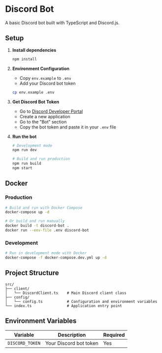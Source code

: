 # Discord Bot

A basic Discord bot built with TypeScript and Discord.js.

## Setup

1. **Install dependencies**
   ```bash
   npm install
   ```

2. **Environment Configuration**
   - Copy `env.example` to `.env`
   - Add your Discord bot token
   ```bash
   cp env.example .env
   ```

3. **Get Discord Bot Token**
   - Go to [Discord Developer Portal](https://discord.com/developers/applications)
   - Create a new application
   - Go to the "Bot" section
   - Copy the bot token and paste it in your `.env` file

4. **Run the bot**
   ```bash
   # Development mode
   npm run dev
   
   # Build and run production
   npm run build
   npm start
   ```

## Docker

### Production
```bash
# Build and run with Docker Compose
docker-compose up -d

# Or build and run manually
docker build -t discord-bot .
docker run --env-file .env discord-bot
```

### Development
```bash
# Run in development mode with Docker
docker-compose -f docker-compose.dev.yml up -d
```

## Project Structure

```
src/
├── client/
│   └── DiscordClient.ts    # Main Discord client class
├── config/
│   └── config.ts           # Configuration and environment variables
└── index.ts                # Application entry point
```

## Environment Variables

| Variable | Description | Required |
|----------|-------------|----------|
| `DISCORD_TOKEN` | Your Discord bot token | Yes |


